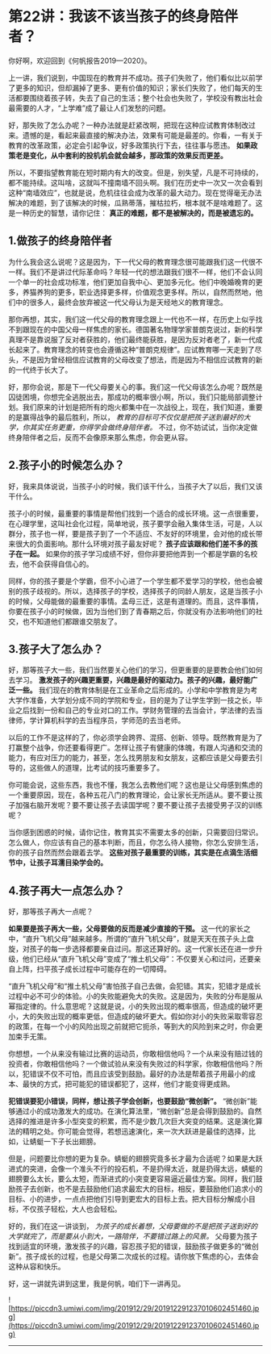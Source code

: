 # 第22讲：我该不该当孩子的终身陪伴者？

你好啊，欢迎回到《何帆报告2019—2020》。

上一讲，我们说到，中国现在的教育并不成功。孩子们失败了，他们看似比以前学了更多的知识，但却漏掉了更多、更有价值的知识；家长们失败了，他们每天的生活都要围绕着孩子转，失去了自己的生活；整个社会也失败了，学校没有教出社会最需要的人才，“上学难”成了最让人们发愁的问题。

好，那失败了怎么办呢？一种办法就是赶紧改啊，把现在这种应试教育体制改过来。遗憾的是，看起来最直接的解决办法，效果有可能是最差的。你看，一有关于教育的改革政策，必定会引起争议，好多政策执行下去，往往事与愿违。 **如果政策老是变化，从中套利的投机机会就会越多，那政策的效果反而更差。**

所以，不要指望教育能在短时期内有大的改变。但是，别失望，凡是不可持续的，都不能持续。这叫啥，这就叫不撞南墙不回头啊。我们在历史中一次又一次会看到这种“南墙效应”，也就是说，危机往往会成为改革的最大动力。现在觉得毫无办法解决的难题，到了该解决的时候，瓜熟蒂落，摧枯拉朽，根本就不是啥难题了。这是一种历史的智慧，请你记住： **真正的难题，都不是被解决的，而是被遗忘的。**

## 1.做孩子的终身陪伴者

为什么我会这么说呢？这是因为，下一代父母的教育理念很可能跟我们这一代很不一样。我们不是讲过代际革命吗？年轻一代的想法跟我们很不一样，他们不会认同一个单一的社会成功标准，他们更加自我中心、更加多元化。他们中晚婚晚育的更多，养猫养狗的更多，职业选择更多样，价值观念更多样。所以，自然而然地，他们中的很多人，最终会放弃被这一代父母认为是天经地义的教育理念。

那你再想，其实，我们这一代父母的教育理念跟上一代也不一样，在历史上似乎找不到跟现在的中国父母一样焦虑的家长。德国著名物理学家普朗克说过，新的科学真理不是靠说服了反对者获胜的，他们最终能获胜，是因为反对者老了，新一代成长起来了。教育理念的转变也会遵循这种“普朗克规律”。应试教育哪一天走到了尽头，不是因为曾经相信应试教育的父母改变了想法，而是因为不相信应试教育的新的一代终于长大了。

好，那你会说，那是下一代父母要关心的事。我们这一代父母该怎么办呢？既然是囚徒困境，你想完全逃脱出去，那成功的概率很小啊，所以，我们只能局部调整计划。我们原来的计划是把所有的炮火都集中在一次战役上，现在，我们知道，重要的是赢得战争的最后胜利，所以， *教育的目标可不仅仅是把孩子送到最好的大学，你其实任务更重，你得学会做终身陪伴者。* 不过，你不妨试试，当你决定做终身陪伴者之后，反而不会像原来那么焦虑，你会更从容。

## 2.孩子小的时候怎么办？

好，我来具体说说，当孩子小的时候，我们该干什么，当孩子大了以后，我们又该干什么。

孩子小的时候，最重要的事情是帮他们找到一个适合的成长环境。这一点很重要，在心理学里，这叫社会化过程，简单地说，孩子要学会融入集体生活，可是，人以群分，孩子也一样，要是孩子到了一个不适应、不友好的环境里，会对他的成长带来很大的负面影响。那什么环境对孩子最友好呢？ **孩子应该跟和他们差不多的孩子在一起。** 如果你的孩子学习成绩不好，但你非要把他弄到一个都是学霸的名校去，他不会获得自信心的。

同样，你的孩子要是个学霸，但不小心进了一个学生都不爱学习的学校，他也会被别的孩子歧视的。所以，选择孩子的学校，选择孩子的同龄人朋友，这是当孩子小的时候，父母能做的最重要的事情。孟母三迁，这是有道理的。而且，这件事情，你要在孩子小的时候做，因为当他们到了青春期之后，你就没有办法影响他们的社交，也不知道他们都跟谁交朋友了。

## 3.孩子大了怎么办？

好，那等孩子大一些，我们当然要关心他们的学习，但更重要的是要教会他们如何去学习。 **激发孩子的兴趣更重要，兴趣是最好的驱动力。孩子的兴趣，最好能广泛一些。** 我们现在的教育体制是在工业革命之后形成的。小学和中学教育是为考大学作准备，大学划分成不同的学院和专业，目的是为了让学生学到一技之长，毕业之后找到一份和自己的专业对口的工作。学财务管理的去当会计，学法律的去当律师，学计算机科学的去当程序员，学师范的去当老师。

以后的工作不是这样的了，你必须学会跨界、混搭、创新、领导。既然教育是为了打赢整个战争，你还要看得更广。怎样让孩子有健康的体魄，有跟人沟通和交流的能力，有应对压力的能力，甚至，怎么找男朋友和女朋友，这都应该是父母要去引导的，这些做人的道理，比考试的技巧重要多了。

你可能会说，这些东西，我也不懂，我怎么去教他们呢？这也是让父母感到焦虑的一个重要原因，现在，各种五花八门的教育理论，会让家长无所适从。要不要让孩子加强右脑开发呢？要不要让孩子去读国学呢？要不要让孩子去接受男子汉的训练呢？

当你感到困惑的时候，请你记住，教育其实不需要太多的创新，只需要回归常识。怎么做人，你应该有自己的基本判断，而且，你怎么待人接物，你怎么安排生活，你的孩子自然而然会跟着去学。 **这些对孩子最重要的训练，其实是在点滴生活细节中，让孩子耳濡目染学会的。**

## 4.孩子再大一点怎么办？

好，那等孩子再大一点呢？

 **如果要是孩子再大一些，父母要做的反而是减少直接的干预。** 这一代的家长之中，“直升飞机父母”越来越多。所谓的“直升飞机父母”，就是天天在孩子头上盘旋，对孩子的每一步选择都要亲自过问。那这还算好的。这一代家长还在进一步升级，他们已经从“直升飞机父母”变成了“推土机父母”：不仅要关心和过问，还要亲自上阵，扫平孩子成长过程中可能存在的一切障碍。

“直升飞机父母”和“推土机父母”害怕孩子自己去做，会犯错。其实，犯错才是成长过程中必不可少的体验。小的失败能避免大的失败。这是因为，失败的分布是服从幂指定律的。什么意思呢？这就是说，小的失败出现的概率很高，但造成的破坏更小，大的失败出现的概率更低，但造成的破坏更大。假如你对小的失败采取零容忍的政策，在每一个小的风险出现之前就把它扼杀，等到大的风险到来之时，你会更加束手无策。

你想想，一个从来没有输过比赛的运动员，你敢相信他吗？一个从来没有赔过钱的投资者，你敢相信他吗？一个做试验从来没有失败过的科学家，你敢相信他吗？所以，犯错误不仅不可怕，而且应该受到鼓励。最好的办法是帮着孩子用最小的成本、最快的方式，把可能犯的错误都犯了，这样，他们才能变得更成熟。

 **犯错误要犯小错误，同样，想让孩子学会创新，也要鼓励“微创新”。** “微创新”能够通过小的成功激发大的成功。在演化算法里，“微创新”总是会得到鼓励的。自然选择的推进是许多小型突变的积累，而不是少数几次巨大突变的结果。这是演化算法的精明之处。你可能会觉得，若想迅速演化，来一次大跃进是最佳的选择，比如，让蜻蜓一下子长出翅膀。

但是，问题要比你想的更为复杂。蜻蜓的翅膀究竟多长才最为合适呢？如果是大跃进式的突进，会像一个准头不行的投石机，不是扔得太近，就是扔得太远，蜻蜓的翅膀要么太长，要么太短，而渐进式的小突变更容易逼近最佳方案。同样，我们鼓励孩子去创新，也不是去鼓励他们追求最宏大的目标，相反，要鼓励他们追求小的目标、小的进步，一点点把他们引导到更宏大的目标上去。把大目标分解成小目标，不仅孩子轻松，大人也会轻松。

好的，我们在这一讲谈到， *为孩子的成长着想，父母要做的不是把孩子送到好的大学就完了，而是要从小到大，一路陪伴，不要错过路上的风景。* 父母要为孩子找到适宜的环境，激发孩子的兴趣，容忍孩子犯的错误，鼓励孩子做更多的“微创新”。孩子成长的过程，也是父母第二次成长的过程。请你放下焦虑的心，去体会这种从容和快乐。

好，这一讲就先讲到这里，我是何帆，咱们下一讲再见。

![https://piccdn3.umiwi.com/img/201912/29/201912291237010602451460.jpg](https://piccdn3.umiwi.com/img/201912/29/201912291237010602451460.jpg)

---
